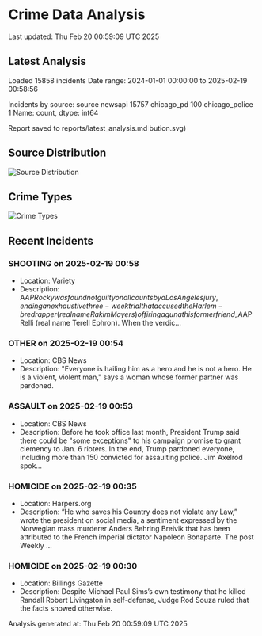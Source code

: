 # Crime Data Analysis
Last updated: Thu Feb 20 00:59:09 UTC 2025

## Latest Analysis

Loaded 15858 incidents
Date range: 2024-01-01 00:00:00 to 2025-02-19 00:58:56

Incidents by source:
source
newsapi           15757
chicago_pd          100
chicago_police        1
Name: count, dtype: int64

Report saved to reports/latest_analysis.md
bution.svg)

## Source Distribution
![Source Distribution](images/source_distribution.svg)

## Crime Types
![Crime Types](images/crime_types.svg)

## Recent Incidents

### SHOOTING on 2025-02-19 00:58
- Location: Variety
- Description: A$AP Rocky was found not guilty on all counts by a Los Angeles jury, ending an exhaustive three-week trial that accused the Harlem-bred rapper (real name Rakim Mayers) of firing a gun at his former friend, A$AP Relli (real name Terell Ephron). When the verdic…


### OTHER on 2025-02-19 00:54
- Location: CBS News
- Description: "Everyone is hailing him as a hero and he is not a hero. He is a violent, violent man," says a woman whose former partner was pardoned.


### ASSAULT on 2025-02-19 00:53
- Location: CBS News
- Description: Before he took office last month, President Trump said there could be "some exceptions" to his campaign promise to grant clemency to Jan. 6 rioters. In the end, Trump pardoned everyone, including more than 150 convicted for assaulting police. Jim Axelrod spok…


### HOMICIDE on 2025-02-19 00:35
- Location: Harpers.org
- Description: “He who saves his Country does not violate any Law,” wrote the president on social media, a sentiment expressed by the Norwegian mass murderer Anders Behring Breivik that has been attributed to the French imperial dictator Napoleon Bonaparte.
The post Weekly …


### HOMICIDE on 2025-02-19 00:30
- Location: Billings Gazette
- Description: Despite Michael Paul Sims’s own testimony that he killed Randall Robert Livingston in self-defense, Judge Rod Souza ruled that the facts showed otherwise.

Analysis generated at: Thu Feb 20 00:59:09 UTC 2025
